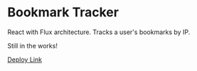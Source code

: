 # Bookmark Tracker

React with Flux architecture. Tracks a user's bookmarks by IP.

Still in the works!

[Deploy Link](https://salty-savannah-8012.herokuapp.com/)

